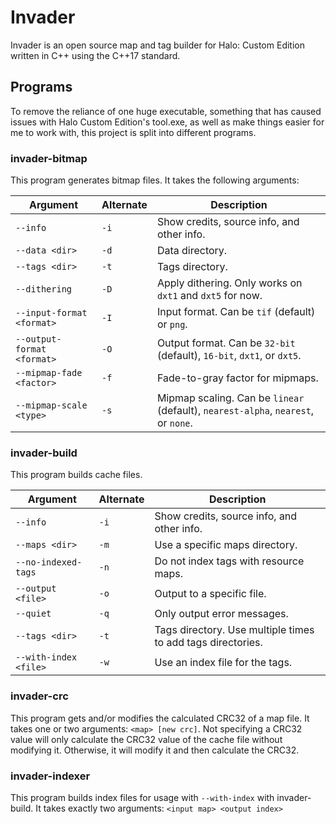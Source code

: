 # Invader

Invader is an open source map and tag builder for Halo: Custom Edition written in C++ using the C++17 standard.

## Programs

To remove the reliance of one huge executable, something that has caused issues with Halo Custom Edition's tool.exe, as
well as make things easier for me to work with, this project is split into different programs.

### invader-bitmap

This program generates bitmap files. It takes the following arguments:

| Argument | Alternate | Description |
| --- | --- | --- |
| `--info` | `-i` | Show credits, source info, and other info. |
| `--data <dir>` | `-d` | Data directory. |
| `--tags <dir>` | `-t` | Tags directory. |
| `--dithering` | `-D` | Apply dithering. Only works on `dxt1` and `dxt5` for now. |
| `--input-format <format>` | `-I` | Input format. Can be `tif` (default) or `png`. |
| `--output-format <format>` | `-O` | Output format. Can be `32-bit` (default), `16-bit`, `dxt1`, or `dxt5`. |
| `--mipmap-fade <factor>` | `-f` | Fade-to-gray factor for mipmaps. |
| `--mipmap-scale <type>` | `-s` | Mipmap scaling. Can be `linear` (default), `nearest-alpha`, `nearest`, or `none`. |

### invader-build

This program builds cache files.

| Argument | Alternate | Description |
| --- | --- | --- |
| `--info` | `-i` | Show credits, source info, and other info. |
| `--maps <dir>` | `-m` | Use a specific maps directory. |
| `--no-indexed-tags` | `-n` | Do not index tags with resource maps. |
| `--output <file>` | `-o` | Output to a specific file. |
| `--quiet` | `-q` | Only output error messages. |
| `--tags <dir>` | `-t` | Tags directory. Use multiple times to add tags directories. |
| `--with-index <file>` | `-w` | Use an index file for the tags. |

### invader-crc

This program gets and/or modifies the calculated CRC32 of a map file. It takes one or two arguments: `<map> [new crc]`.
Not specifying a CRC32 value will only calculate the CRC32 value of the cache file without modifying it. Otherwise, it
will modify it and then calculate the CRC32.

### invader-indexer

This program builds index files for usage with `--with-index` with invader-build. It takes exactly two arguments:
`<input map> <output index>`
